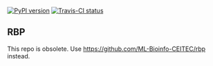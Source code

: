 [![PyPI version](https://badge.fury.io/py/rbp.svg)](https://badge.fury.io/py/rbp) 
[![Travis-CI status](https://travis-ci.org/simecek/rbp.svg?branch=master)](https://travis-ci.org/simecek/rbp?branch=master)

## RBP

This repo is obsolete. Use https://github.com/ML-Bioinfo-CEITEC/rbp instead.
